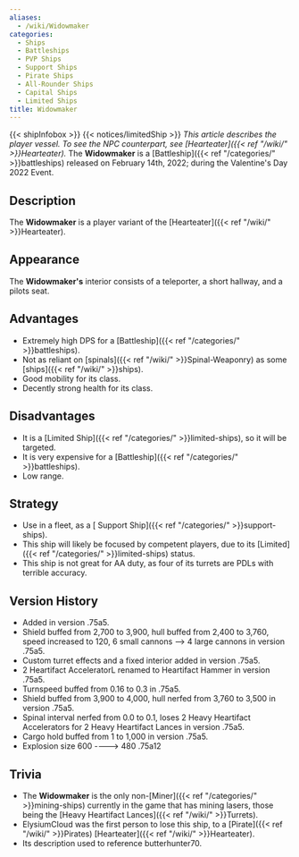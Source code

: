 ```yaml
---
aliases:
  - /wiki/Widowmaker
categories:
  - Ships
  - Battleships
  - PVP Ships
  - Support Ships
  - Pirate Ships
  - All-Rounder Ships
  - Capital Ships
  - Limited Ships
title: Widowmaker
---
```


{{< shipInfobox >}} {{< notices/limitedShip >}} _This article describes the player vessel. To see the NPC counterpart, see [Hearteater]({{< ref "/wiki/" >}}Hearteater)._ The **Widowmaker** is a [Battleship]({{< ref "/categories/" >}}battleships) released on February 14th, 2022; during the Valentine's Day 2022 Event.

## Description

The **Widowmaker** is a player variant of the [Hearteater]({{< ref "/wiki/" >}}Hearteater).

## Appearance

The **Widowmaker's** interior consists of a teleporter, a short hallway, and a pilots seat.

## Advantages

- Extremely high DPS for a [Battleship]({{< ref "/categories/" >}}battleships).
- Not as reliant on [spinals]({{< ref "/wiki/" >}}Spinal-Weaponry) as some [ships]({{< ref "/wiki/" >}}ships).
- Good mobility for its class.
- Decently strong health for its class.

## Disadvantages

- It is a [Limited Ship]({{< ref "/categories/" >}}limited-ships), so it will be targeted.
- It is very expensive for a [Battleship]({{< ref "/categories/" >}}battleships).
- Low range.

## Strategy

- Use in a fleet, as a [ Support Ship]({{< ref "/categories/" >}}support-ships).
- This ship will likely be focused by competent players, due to its [Limited]({{< ref "/categories/" >}}limited-ships) status.
- This ship is not great for AA duty, as four of its turrets are PDLs with terrible accuracy.

## Version History

- Added in version .75a5.
- Shield buffed from 2,700 to 3,900, hull buffed from 2,400 to 3,760, speed increased to 120, 6 small cannons --> 4 large cannons in version .75a5.
- Custom turret effects and a fixed interior added in version .75a5.
- 2 Heartifact AcceleratorL renamed to Heartifact Hammer in version .75a5.
- Turnspeed buffed from 0.16 to 0.3 in .75a5.
- Shield buffed from 3,900 to 4,000, hull nerfed from 3,760 to 3,500 in version .75a5.
- Spinal interval nerfed from 0.0 to 0.1, loses 2 Heavy Heartifact Accelerators for 2 Heavy Heartifact Lances in version .75a5.
- Cargo hold buffed from 1 to 1,000 in version .75a5.
- Explosion size 600 ----> 480 .75a12

## Trivia

- The **Widowmaker** is the only non-[Miner]({{< ref "/categories/" >}}mining-ships) currently in the game that has mining lasers, those being the [Heavy Heartifact Lances]({{< ref "/wiki/" >}}Turrets).
- ElysiumCloud was the first person to lose this ship, to a [Pirate]({{< ref "/wiki/" >}}Pirates) [Hearteater]({{< ref "/wiki/" >}}Hearteater).
- Its description used to reference butterhunter70.
